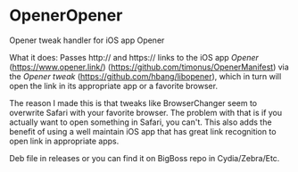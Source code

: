 # OpenerOpener
Opener tweak handler for iOS app Opener

What it does:
Passes http:// and https:// links to the iOS app *Opener* (https://www.opener.link/) (https://github.com/timonus/OpenerManifest) via the *Opener tweak* (https://github.com/hbang/libopener), which in turn will open the link in its appropriate app or a favorite browser.

The reason I made this is that tweaks like BrowserChanger seem to overwrite Safari with your favorite browser. The problem with that is if you actually want to open something in Safari, you can't. This also adds the benefit of using a well maintain iOS app that has great link recognition to open link in appropriate apps.


Deb file in releases or you can find it on BigBoss repo in Cydia/Zebra/Etc.
